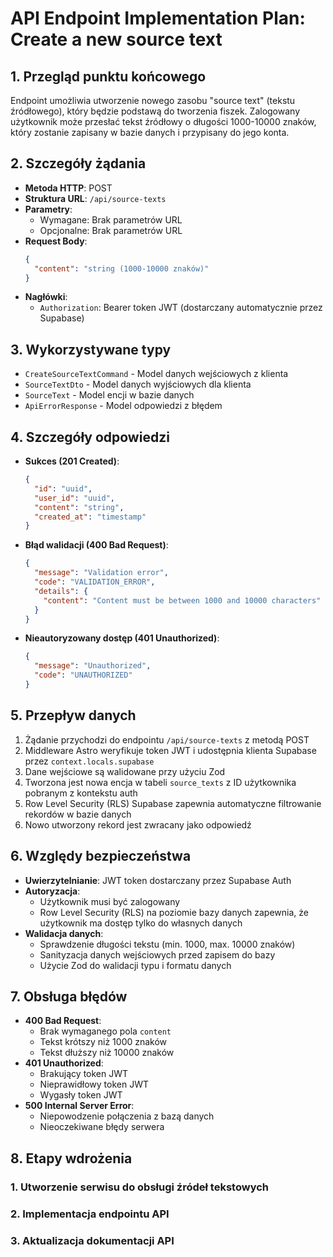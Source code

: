 # API Endpoint Implementation Plan: Create a new source text

## 1. Przegląd punktu końcowego
Endpoint umożliwia utworzenie nowego zasobu "source text" (tekstu źródłowego), który będzie podstawą do tworzenia fiszek. Zalogowany użytkownik może przesłać tekst źródłowy o długości 1000-10000 znaków, który zostanie zapisany w bazie danych i przypisany do jego konta.

## 2. Szczegóły żądania
- **Metoda HTTP**: POST
- **Struktura URL**: `/api/source-texts`
- **Parametry**:
  - Wymagane: Brak parametrów URL
  - Opcjonalne: Brak parametrów URL
- **Request Body**:
  ```json
  {
    "content": "string (1000-10000 znaków)"
  }
  ```
- **Nagłówki**:
  - `Authorization`: Bearer token JWT (dostarczany automatycznie przez Supabase)

## 3. Wykorzystywane typy
- `CreateSourceTextCommand` - Model danych wejściowych z klienta
- `SourceTextDto` - Model danych wyjściowych dla klienta
- `SourceText` - Model encji w bazie danych
- `ApiErrorResponse` - Model odpowiedzi z błędem

## 4. Szczegóły odpowiedzi
- **Sukces (201 Created)**:
  ```json
  {
    "id": "uuid",
    "user_id": "uuid",
    "content": "string",
    "created_at": "timestamp"
  }
  ```
- **Błąd walidacji (400 Bad Request)**:
  ```json
  {
    "message": "Validation error",
    "code": "VALIDATION_ERROR",
    "details": {
      "content": "Content must be between 1000 and 10000 characters"
    }
  }
  ```
- **Nieautoryzowany dostęp (401 Unauthorized)**:
  ```json
  {
    "message": "Unauthorized",
    "code": "UNAUTHORIZED"
  }
  ```

## 5. Przepływ danych
1. Żądanie przychodzi do endpointu `/api/source-texts` z metodą POST
2. Middleware Astro weryfikuje token JWT i udostępnia klienta Supabase przez `context.locals.supabase`
3. Dane wejściowe są walidowane przy użyciu Zod
4. Tworzona jest nowa encja w tabeli `source_texts` z ID użytkownika pobranym z kontekstu auth
5. Row Level Security (RLS) Supabase zapewnia automatyczne filtrowanie rekordów w bazie danych
6. Nowo utworzony rekord jest zwracany jako odpowiedź

## 6. Względy bezpieczeństwa
- **Uwierzytelnianie**: JWT token dostarczany przez Supabase Auth
- **Autoryzacja**: 
  - Użytkownik musi być zalogowany
  - Row Level Security (RLS) na poziomie bazy danych zapewnia, że użytkownik ma dostęp tylko do własnych danych
- **Walidacja danych**:
  - Sprawdzenie długości tekstu (min. 1000, max. 10000 znaków)
  - Sanityzacja danych wejściowych przed zapisem do bazy
  - Użycie Zod do walidacji typu i formatu danych

## 7. Obsługa błędów
- **400 Bad Request**: 
  - Brak wymaganego pola `content`
  - Tekst krótszy niż 1000 znaków
  - Tekst dłuższy niż 10000 znaków
- **401 Unauthorized**:
  - Brakujący token JWT
  - Nieprawidłowy token JWT
  - Wygasły token JWT
- **500 Internal Server Error**:
  - Niepowodzenie połączenia z bazą danych
  - Nieoczekiwane błędy serwera

## 8. Etapy wdrożenia

### 1. Utworzenie serwisu do obsługi źródeł tekstowych

### 2. Implementacja endpointu API

### 3. Aktualizacja dokumentacji API
